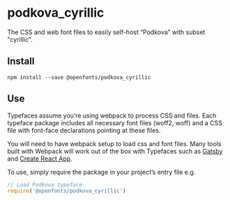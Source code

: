 
# podkova_cyrillic

The CSS and web font files to easily self-host “Podkova” with subset "cyrillic".

## Install

`npm install --save @openfonts/podkova_cyrillic`

## Use

Typefaces assume you’re using webpack to process CSS and files. Each typeface
package includes all necessary font files (woff2, woff) and a CSS file with
font-face declarations pointing at these files.

You will need to have webpack setup to load css and font files. Many tools built
with Webpack will work out of the box with Typefaces such as [Gatsby](https://github.com/gatsbyjs/gatsby)
and [Create React App](https://github.com/facebookincubator/create-react-app).

To use, simply require the package in your project’s entry file e.g.

```javascript
// Load Podkova typeface
require('@openfonts/podkova_cyrillic')
```
